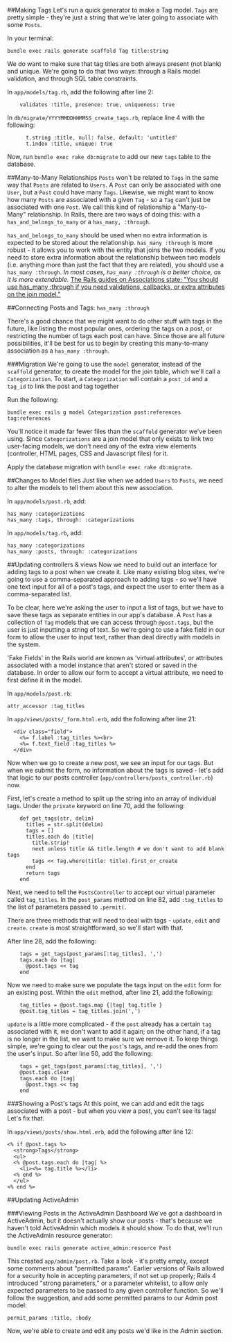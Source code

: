 ##Making Tags
Let's run a quick generator to make a Tag model. `Tags` are pretty simple - they're just a string that we're later going to associate with some `Posts`.

In your terminal:
```
bundle exec rails generate scaffold Tag title:string
```

We do want to make sure that tag titles are both always present (not blank) and unique. We're going to do that two ways: through a Rails model validation, and through SQL table constraints.

In `app/models/tag.rb`, add the following after line 2:
```
    validates :title, presence: true, uniqueness: true
```

In `db/migrate/YYYYMMDDHHMMSS_create_tags.rb`, replace line 4 with the following:
```
      t.string :title, null: false, default: 'untitled'
      t.index :title, unique: true
```

Now, run `bundle exec rake db:migrate` to add our new `tags` table to the database.

##Many-to-Many Relationships
`Posts` won't be related to `Tags` in the same way that `Posts` are related to `Users`. A `Post` can only be associated with one `User`, but a `Post` could have many `Tags`. Likewise, we might want to know how many `Posts` are associated with a given `Tag` - so a `Tag` can't just be associated with one `Post`. We call this kind of relationship a "Many-to-Many" relationship. In Rails, there are two ways of doing this: with a `has_and_belongs_to_many` or a `has_many, :through`.

`has_and_belongs_to_many` should be used when no extra information is expected to be stored about the relationship. `has_many :through` is more robust - it allows you to work with the entity that joins the two models. If you need to store extra information about the relationship between two models (i.e. anything more than just the fact that they are related), you should use a `has_many :through`. *In most cases, `has_many :through` is a better choice, as it is more extendable.* [The Rails guides on Associations state: "You should use has_many :through if you need validations, callbacks, or extra attributes on the join model."](http://guides.rubyonrails.org/association_basics.html)

##Connecting Posts and Tags: `has_many :through`

There's a good chance that we might want to do other stuff with tags in the future, like listing the most popular ones, ordering the tags on a post, or restricting the number of tags each post can have. Since those are all future possibilities, it'll be best for us to begin by creating this many-to-many association as a `has_many :through`.

###Migration
We're going to use the `model` generator, instead of the `scaffold` generator, to create the model for the join table, which we'll call a `Categorization`. To start, a `Categorization` will contain a `post_id` and a `tag_id` to link the post and tag together

Run the following:
```
bundle exec rails g model Categorization post:references tag:references
```

You'll notice it made far fewer files than the `scaffold` generator we've been using. Since `Categorizations` are a join model that only exists to link two user-facing models, we don't need any of the extra view elements (controller, HTML pages, CSS and Javascript files) for it.

Apply the database migration with `bundle exec rake db:migrate`.

##Changes to Model files
Just like when we added `Users` to `Posts`, we need to alter the models to tell them about this new association.

In `app/models/post.rb`, add:
```
has_many :categorizations
has_many :tags, through: :categorizations
```

In `app/models/tag.rb`, add:
```
has_many :categorizations
has_many :posts, through: :categorizations
```

##Updating controllers & views
Now we need to build out an interface for adding tags to a post when we create it. Like many existing blog sites, we're going to use a comma-separated approach to adding tags - so we'll have one text input for all of a post's tags, and expect the user to enter them as a comma-separated list.

To be clear, here we're asking the user to input a list of tags, but we have to save these tags as separate entities in our app's database. A `Post` has a collection of `Tag` models that we can access through `@post.tags`, but the user is just inputting a string of text. So we're going to use a fake field in our form to allow the user to input text, rather than deal directly with models in the system.

'Fake Fields' in the Rails world are known as 'virtual attributes', or attributes associated with a model instance that aren't stored or saved in the database. In order to allow our form to accept a virtual attribute, we need to first define it in the model.

In `app/models/post.rb`:
```
attr_accessor :tag_titles
```

In `app/views/posts/_form.html.erb`, add the following after line 21:
```
  <div class="field">
    <%= f.label :tag_titles %><br>
    <%= f.text_field :tag_titles %>
  </div>
```
Now when we go to create a new post, we see an input for our tags. But when we submit the form, no information about the tags is saved - let's add that logic to our posts controller (`app/controllers/posts_controller.rb`) now.

First, let's create a method to split up the string into an array of individual tags. Under the `private` keyword on line 70, add the following:
```
    def get_tags(str, delim)
      titles = str.split(delim)
      tags = []
      titles.each do |title|
        title.strip!
        next unless title && title.length # we don't want to add blank tags
        tags << Tag.where(title: title).first_or_create
      end
      return tags
    end
```

Next, we need to tell the `PostsController` to accept our virtual parameter called `tag_titles`. In the `post_params` method on line 82, add `:tag_titles` to the list of parameters passed to `.permit(`.

There are three methods that will need to deal with tags - `update`, `edit` and `create`. `create` is most straightforward, so we'll start with that.

After line 28, add the following:
```
    tags = get_tags(post_params[:tag_titles], ',')
    tags.each do |tag|
      @post.tags << tag
    end
```

Now we need to make sure we populate the tags input on the `edit` form for an existing post. Within the `edit` method, after line 21, add the following:
```
    tag_titles = @post.tags.map {|tag| tag.title }
    @post.tag_titles = tag_titles.join(',')
```

`update` is a little more complicated - if the `post` already has a certain `tag` associated with it, we don't want to add it again; on the other hand, if a tag is no longer in the list, we want to make sure we remove it. To keep things simple, we're going to clear out the `post`'s tags, and re-add the ones from the user's input. So after line 50, add the following:
```
    tags = get_tags(post_params[:tag_titles], ',')
    @post.tags.clear
    tags.each do |tag|
      @post.tags << tag
    end
```

###Showing a Post's tags
At this point, we can add and edit the tags associated with a post - but when you view a post, you can't see its tags! Let's fix that.

In `app/views/posts/show.html.erb`, add the following after line 12:
```
<% if @post.tags %>
  <strong>Tags</strong>
  <ul>
  <% @post.tags.each do |tag| %>
    <li><%= tag.title %></li>
  <% end %>
  </ul>
<% end %>
```

##Updating ActiveAdmin

###Viewing Posts in the ActiveAdmin Dashboard
We've got a dashboard in ActiveAdmin, but it doesn't actually show our posts - that's because we haven't told ActiveAdmin which models it should show. To do that, we'll run the ActiveAdmin resource generator:

```
bundle exec rails generate active_admin:resource Post
```

This created `app/admin/post.rb`. Take a look - it's pretty empty, except some comments about "permitted params". Earlier versions of Rails allowed for a security hole in accepting parameters, if not set up properly; Rails 4 introduced "strong parameters," or a parameter whitelist, to allow only expected parameters to be passed to any given controller function. So we'll follow the suggestion, and add some permitted params to our Admin post model:

```
permit_params :title, :body
```

Now, we're able to create and edit any posts we'd like in the Admin section.
